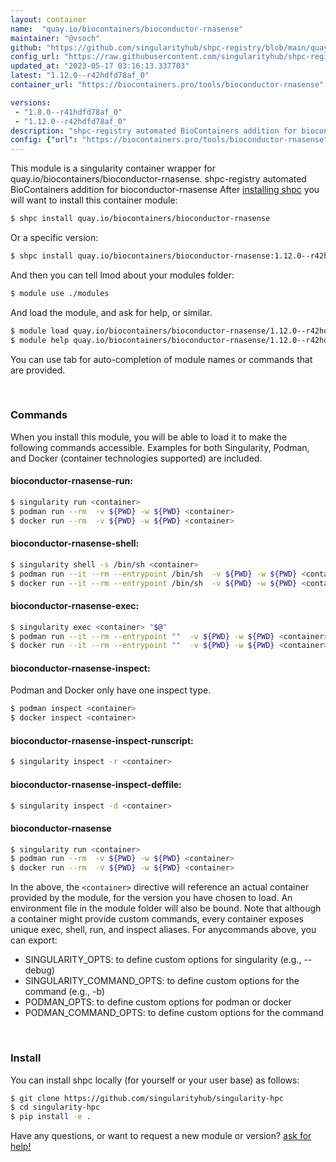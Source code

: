```yaml
---
layout: container
name:  "quay.io/biocontainers/bioconductor-rnasense"
maintainer: "@vsoch"
github: "https://github.com/singularityhub/shpc-registry/blob/main/quay.io/biocontainers/bioconductor-rnasense/container.yaml"
config_url: "https://raw.githubusercontent.com/singularityhub/shpc-registry/main/quay.io/biocontainers/bioconductor-rnasense/container.yaml"
updated_at: "2023-05-17 03:16:13.337703"
latest: "1.12.0--r42hdfd78af_0"
container_url: "https://biocontainers.pro/tools/bioconductor-rnasense"

versions:
 - "1.8.0--r41hdfd78af_0"
 - "1.12.0--r42hdfd78af_0"
description: "shpc-registry automated BioContainers addition for bioconductor-rnasense"
config: {"url": "https://biocontainers.pro/tools/bioconductor-rnasense", "maintainer": "@vsoch", "description": "shpc-registry automated BioContainers addition for bioconductor-rnasense", "latest": {"1.12.0--r42hdfd78af_0": "sha256:525ff195dea324493f42583b9db10e75f57c9af653d4ed2574b02f999dc9085b"}, "tags": {"1.8.0--r41hdfd78af_0": "sha256:e181de18b69039c9695172122c42115d77e006c910e6fcff505bfacdb0ce72b9", "1.12.0--r42hdfd78af_0": "sha256:525ff195dea324493f42583b9db10e75f57c9af653d4ed2574b02f999dc9085b"}, "docker": "quay.io/biocontainers/bioconductor-rnasense"}
---
```


This module is a singularity container wrapper for quay.io/biocontainers/bioconductor-rnasense.
shpc-registry automated BioContainers addition for bioconductor-rnasense
After [installing shpc](#install) you will want to install this container module:


```bash
$ shpc install quay.io/biocontainers/bioconductor-rnasense
```

Or a specific version:

```bash
$ shpc install quay.io/biocontainers/bioconductor-rnasense:1.12.0--r42hdfd78af_0
```

And then you can tell lmod about your modules folder:

```bash
$ module use ./modules
```

And load the module, and ask for help, or similar.

```bash
$ module load quay.io/biocontainers/bioconductor-rnasense/1.12.0--r42hdfd78af_0
$ module help quay.io/biocontainers/bioconductor-rnasense/1.12.0--r42hdfd78af_0
```

You can use tab for auto-completion of module names or commands that are provided.

<br>

### Commands

When you install this module, you will be able to load it to make the following commands accessible.
Examples for both Singularity, Podman, and Docker (container technologies supported) are included.

#### bioconductor-rnasense-run:

```bash
$ singularity run <container>
$ podman run --rm  -v ${PWD} -w ${PWD} <container>
$ docker run --rm  -v ${PWD} -w ${PWD} <container>
```

#### bioconductor-rnasense-shell:

```bash
$ singularity shell -s /bin/sh <container>
$ podman run --it --rm --entrypoint /bin/sh  -v ${PWD} -w ${PWD} <container>
$ docker run --it --rm --entrypoint /bin/sh  -v ${PWD} -w ${PWD} <container>
```

#### bioconductor-rnasense-exec:

```bash
$ singularity exec <container> "$@"
$ podman run --it --rm --entrypoint ""  -v ${PWD} -w ${PWD} <container> "$@"
$ docker run --it --rm --entrypoint ""  -v ${PWD} -w ${PWD} <container> "$@"
```

#### bioconductor-rnasense-inspect:

Podman and Docker only have one inspect type.

```bash
$ podman inspect <container>
$ docker inspect <container>
```

#### bioconductor-rnasense-inspect-runscript:

```bash
$ singularity inspect -r <container>
```

#### bioconductor-rnasense-inspect-deffile:

```bash
$ singularity inspect -d <container>
```



#### bioconductor-rnasense

```bash
$ singularity run <container>
$ podman run --rm  -v ${PWD} -w ${PWD} <container>
$ docker run --rm  -v ${PWD} -w ${PWD} <container>
```


In the above, the `<container>` directive will reference an actual container provided
by the module, for the version you have chosen to load. An environment file in the
module folder will also be bound. Note that although a container
might provide custom commands, every container exposes unique exec, shell, run, and
inspect aliases. For anycommands above, you can export:

 - SINGULARITY_OPTS: to define custom options for singularity (e.g., --debug)
 - SINGULARITY_COMMAND_OPTS: to define custom options for the command (e.g., -b)
 - PODMAN_OPTS: to define custom options for podman or docker
 - PODMAN_COMMAND_OPTS: to define custom options for the command

<br>

### Install

You can install shpc locally (for yourself or your user base) as follows:

```bash
$ git clone https://github.com/singularityhub/singularity-hpc
$ cd singularity-hpc
$ pip install -e .
```

Have any questions, or want to request a new module or version? [ask for help!](https://github.com/singularityhub/singularity-hpc/issues)